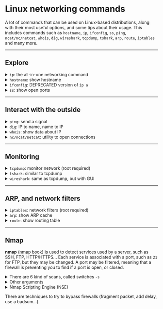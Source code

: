 # Linux networking commands

A lot of commands that can be used on Linux-based distributions, along with their most useful options, and some tips about their usage. This includes commands such as `hostname`, `ip`, `ifconfig`, `ss`, `ping`, `ncat/nc/netcat`, `whois`, `dig`, `wireshark`, `tcpdump`, `tshark`, `arp`, `route`, `iptables` and many more.

<hr class="sl">

## Explore

<details class="details-e mt-4">
<summary><code>ip</code>: the all-in-one networking command</summary>
<div class="row row-cols-md-2"><div>

Show all interfaces <small>(a=addr=address, l=link)</small>

```bash
$ ip a
$ ip l
```

Show one interface "eth0" addresses/links

```bash
$ ip addr show dev0
$ ip link show dev0
```
<br>

Useful option: `-r` to show names instead of IPs.
</div><div>

Show routing table <small>(r=route)</small>

```bash
$ ip r
```

To add a route, you need "_dest", "_gateway", and "_interface"

```bash
$ ip r add _dest via _gateway dev _interface
```

Show ARP cache <small>(n=neigh=neighbor)</small>

```bash
$ ip n
```
</div></div>
</details>

<div class="row row-cols-md-3"><div>
<details class="details-e">
<summary><code>hostname</code>: show hostname</summary>

```bash
$ hostname
```

Show host domain

```bash
$ hostname -d
```

</details>
</div><div>
<details class="details-e">
<summary><code>ifconfig</code>: DEPRECATED version of <code>ip a</code></summary>

Show information about the network. Note that RT = received, TX = emitted. Print info about all interfaces:

```bash
$ ifconfig -a
```

Only one interface "eth0"

```bash
$ ifconfig eth0
```

</details>
</div><div>
<details class="details-e">
<summary><code>ss</code>: show open ports</summary>

The command can be filtered (`-a`=all, `-4`=IPV4, `-u`=udp...)

```bash
$ ss
$ ss -a
$ ss -4
$ ss -u
```
</details>
</div></div>

<hr class="sr">

## Interact with the outside

<div class="row row-cols-md-2 mt-4"><div>
<details class="details-e">
<summary><code>ping</code>: send a signal</summary>

```bash
$ ping google.fr
$ ping 8.8.8.8
```

Do "x" pings

```bash
$ ping -c x google.fr
```

Other options

* `-b ip`: ping all addresses in the IP range
* `-t ttl`: set the time to live of the ping
* `-s size`: the size of the "ping"
</details>
</div><div>
<details class="details-e">
<summary><code>dig</code>: IP to name, name to IP</summary>

```bash
$ dig google.fr
$ dig -x 8.8.8.8
```

We can explicitly ask for some data by using the option `-t` with one of the following

* `NS`: nameserver
* `A`: IPV4
* `AAAA`: IPV6
* `MS`: mail server
</details>
</div></div>

<div class="row row-cols-md-2"><div>
<details class="details-e">
<summary><code>whois</code>: show data about IP</summary>

```bash
$ whois google.fr
$ whois 8.8.8.8
```
</details>
</div><div>
<details class="details-e">
<summary><code>nc/ncat/netcat</code>: utility to open connections</summary>

If you want to be a server, you can pick a port, and listen to find

```bash
$ netcat localhost 33666 -l
```

If you are a client, you can connect to a server, and send messages. The server will see them, along with any other client.

```bash
$ netcat localhost 33666
```
</details>
</div></div>

<hr class="sl">

## Monitoring

<details class="details-e mt-4">
<summary><code>tcpdump</code>: monitor network (root required)</summary>
<div class="row row-cols-md-2"><div>

* `-i interface` : listen to this interface
* `-e`: show the header of the request
* `-n`: show names instead of addresses
* `-l`: copy results in a buffer (`tcpdump -l | tee file`)
* `-o`: no optimizations (listen take a lot of resources)
* `-F`: read from a file
* `-v`, and `-vv`: show more, or even more verbosity
* `-t`: do not show time
* `host name_or_address`: listen to only one host, you can add other hots with `AND host ...`

</div><div>

No examples yet.
</div></div>
</details>

<div class="row row-cols-md-2"><div>
<details class="details-e">
<summary><code>tshark</code>: similar to tcpdump</summary>

* `-f "filter"`: see [wireshark capture filters](https://gitlab.com/wireshark/wireshark/-/wikis/CaptureFilters)
* `-F file`: read from a file

```bash
$ tshark -i eth0 -f "host some_ip"
```

</details>
</div><div>
<details class="details-e">
<summary><code>wireshark</code>: same as tcpdump, but with GUI</summary>

See [wireshark](https://www.wireshark.org/download.html).

You can enter these in the main bar to filter entries

* `ip.src == some_ip`, or `ip.dest == some_ip`
* `tcp.port == some_port`, or `udp.port == some_port`
* `http.request.method == GET`, or `http.request.method == POST`...
* You can use `&&` (logical AND), `||` (logical OR), `!=` (different)

Once you find something interesting, right-click on it > Follow > Flux, and pick a protocol.

Use File > Export > HTTP to GET download files.
</details>
</div></div>

<hr class="sr">

## ARP, and network filters

<details class="details-e mt-4">
<summary><code>iptables</code>: network filters (root required)</summary>
<div class="row row-cols-md-2"><div>

* `-t table`: FILTER by default
* `-A chain`: add a rule at the end of the chain
* `-I chain`: add a rule at the start of the chain
* `-D chain`: delete a rule
* `-o interface`: exit via "interface"
* `-i interface`: enter using "interface"
* `-j action`: a chain or:
  * `SNAT/DNAT`: translation source/destination
  * `ACCEPT`: allow
  * `DENY/DROP`: deny without notifying the sender
  * `REJECT`: deny, but notify the sender
* `-s ip`: source <small>(separated by colons)</small>
* `-d ip`: destination (s<small>(separated by colons)</small>
* `--sport port`: source port
* `--dport port`: destination port
* `--to ip`: if SNAT/DNAT, the new source/destination
* `-p protocol`: which protocol

**Note**: you can use `!` (NOT), such as `-s !127.0.0.1` meaning every packet not having "127.0.0.1" as `source` will be filtered.
</div><div>

No examples yet.
</div></div>
</details>

<div class="row row-cols-md-2"><div>
<details class="details-e">
<summary><code>arp</code>: show ARP cache</summary>

Obsolete. See `ip n`.
</details>
</div><div>
<details class="details-e">
<summary><code>route</code>: show routing table</summary>

Obsolete. See `ip r`.
</details>
</div></div>

<hr class="sl">

## Nmap

**nmap** ([nmap book](https://nmap.org/book/)) is used to detect services used by a server, such as SSH, FTP, HTTP/HTTPS... Each service is associated with a port, such as `21` for FTP, but they may be changed. A port may be filtered, meaning that a firewall is preventing you to find if a port is open, or closed.

<details class="details-e">
<summary>There are 6 kind of scans, called switches <code>-s</code></summary>
<div class="row row-cols-md-2"><div>

* **TCP scan** (3-ways handshake)

Default scan. Request a port with SYN. Receive RST if closed. Receive SYN/ACK if closed. Answer back ACK if open. Usually blocked by firewalls. 

```bash
$ nmap localhost
$ nmap localhost -sT
```

* **Syn "Half-open"/"Stealth" Scan**

Default scan if root. Need sudo/root. Same as TCP, but don't answer back ACK, meaning that the server will believe that your port was closed. Slightly faster than TCP. 

```bash
$ sudo nmap localhost
$ sudo nmap localhost -sS
```

* **UDP Scan**

Send a message asking if a port is open. If there is no response, then the port is assumed to be "open|filtered", otherwise, the target may send a packet (ping/ICMP) with a message that the port is closed. Because there are multiple tries, it's quite slower than TCP.

```bash
$ sudo nmap localhost -sU
# to avoid checking many ports
$ sudo nmap localhost -sU -top-ports 20
```
</div><div>

The 3 scans below are less used, so less likely to be detected, and blocked. They are even stealthier than SYN. The problem is that Windows <small>(and some others)</small>, are responding RST (closed) to such switches, because they are sending malformed packet.

* **TCP NULL scans**

```bash
$ sudo nmap localhost -sN
```

* **TCP FIN scans**

```bash
$ sudo nmap localhost -sF
```

* **TCP Xmas scans**

```bash
$ sudo nmap localhost -sX
```
</div></div>
</details>

<details class="details-e">
<summary>Other arguments</summary>

<div class="row row-cols-md-2"><div>

You can give an IP, a name, and even a range of IPs to nmap.

```bash
$ nmap 127.0.0.1
$ nmap 192.168.0.1-254 # from 1 to 254
$ nmap 192.168.0.0/24 # same
$ nmap google.fr
```

**TIP**: use at least `-vv` to add a level-2 verbosity.

```bash
$ nmap localhost -vv
```

Check if a host is up. Note that **Windows with its default firewall is blocking every ICMP request**, so ping is useless. If you are against such a host, use `-Pn` in every request.

```bash
$ nmap localhost -sn
```

Find...

```bash
$ nmap localhost -sL # hosts to scan
$ nmap localhost -sV # services, version
$ nmap localhost -O # OS
$ nmap localhost -A # -O, -sV, script scanning, and traceroute
```
</div><div>

Select which ports to scan

```bash
$ nmap localhost -p 22
$ nmap localhost -p 22,23
$ nmap localhost -p 0-65535
$ nmap localhost -p- # same :)
```

To reduce the risk of being detected, you can set some timing starting with 0=passive=slow, and up to 5=aggressive=fast.

```bash
$ nmap localhost -T0
```

Store results

```bash
$ nmap localhost > output_localhost
# generate .nmap=-oN, .gnmap=-oG, and .xml=oX 
$ nmap localhost -oA output_localhost
```
</div></div>
</details>

<details class="details-e">
<summary>Nmap Scripting Engine (NSE)</summary>

<div class="row row-cols-md-2"><div>

[NSE](https://nmap.org/book/nse-usage.html) is a library of scripts that can be used to scan vulnerabilities, and automatically exploit them. Scripts are stocked in categories

* `safe`: won't harm the target
* `intrusive`: will harm the target
* `vuln`: scan for vulnerabilities
* `exploit`: try to exploit a vulnerability
* `auth`
* `brute`: attempt bruteforce
* `discovery`: try to discover more about the network.

You can use a whole category of scripts, or a path to a script, or the name of a script (see [nsedoc scripts](https://nmap.org/nsedoc/scripts/)).

```bash
$ nmap localhost --script=vuln
$ nmap localhost --script=lua_script
$ nmap localhost --script vuln # same
```

You may have to pass arguments to a script.

```bash
$ nmap localhost --script=a,b --script-args a.key=value,...
```

</div><div>

Scripts are stored in `/usr/share/nmap/scripts`.

To install manually a script

```bash
$ script_name=<script-name>
$ sudo wget -O /usr/share/nmap/scripts/$script_name.nse https://svn.nmap.org/nmap/scripts/$script_name.nse
$ nmap --script-updatedb
```

To find a script

* Use NSEDoc, for instance ["smb" NSE scripts](https://nmap.org/search/?q=smb)
* Or, use commands, `ls -l /usr/share/nmap/scripts/*smb*`

</div></div>
</details>

There are techniques to try to bypass firewalls (fragment packet, add delay, use a badsum...).